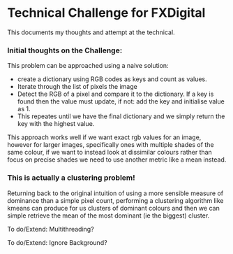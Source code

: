 # Technical Challenge for FXDigital
This documents my thoughts and attempt at the technical.

### Initial thoughts on the Challenge:
This problem can be approached using a naive solution: 
- create a dictionary using RGB codes as keys and count as values. 
- Iterate through the list of pixels the image
- Detect the RGB of a pixel and compare it to the dictionary. If a key is found then the value must update, if not: add the key and initialise value as 1. 
- This repeates until we have the final dictionary and we simply return the key with the highest value.

This approach works well if we want exact rgb values for an image, however for larger images, specifically ones with multiple shades of the same colour, if we want to instead look at dissimilar colours rather than focus on precise shades we need to use another metric like a mean instead.


### This is actually a clustering problem!
Returning back to the original intuition of using a more sensible measure of dominance than a simple pixel count, performing a clustering algorithm like kmeans can produce for us clusters of dominant colours and then we can simple retrieve the mean of the most dominant (ie the biggest) cluster.


To do/Extend: Multithreading?

To do/Extend: Ignore Background?

